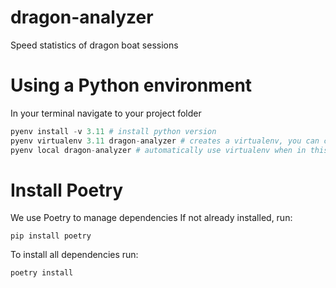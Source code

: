 # dragon-analyzer
Speed statistics of dragon boat sessions

# Using a Python environment
In your terminal navigate to your project folder
```python
pyenv install -v 3.11 # install python version
pyenv virtualenv 3.11 dragon-analyzer # creates a virtualenv, you can choose another name if you like
pyenv local dragon-analyzer # automatically use virtualenv when in this directory
```

# Install Poetry
We use Poetry to manage dependencies
If not already installed, run:
```
pip install poetry
```

To install all dependencies run:
```
poetry install
```
